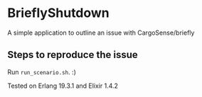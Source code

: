 # BrieflyShutdown

A simple application to outline an issue with CargoSense/briefly

## Steps to reproduce the issue

Run `run_scenario.sh`. :)

Tested on Erlang 19.3.1 and Elixir 1.4.2
